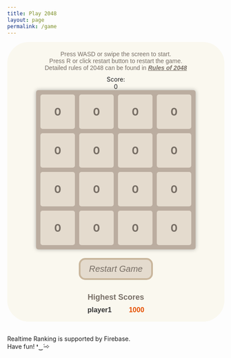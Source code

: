 ```yaml
---
title: Play 2048
layout: page
permalink: /game
---
```

<html>

<head>
  <title>2048</title>
  <style>
    .instruction {
      text-align: center;
      font-size: 14px;
      color: #776e65;
      font-family: Arial, sans-serif;
      background-color: #faf8ef;
      margin-top: 20px;
      margin-bottom: 10px;
    }

    .score {
      text-align: center;
      font-weight: bold;
      font-size: 20px;
      color: #776e65;
      font-family: Arial, sans-serif;
      background-color: #faf8ef;
    }
    
    .game-container {
      display: flex;
      flex-direction: column;
      justify-content: center;
      align-items: center;
      height: auto;
      background-color: #faf8ef;
      border-radius: 50px;
    }
    
    .grid {
      zoom:normal;
      display: grid;
      grid-template-columns: repeat(4, 1fr);
      gap: 10px;
      background-color: #bbada0;
      padding: 10px;
      border-radius: 5px;
      box-shadow: 0 0 10px rgba(0, 0, 0, 0.3);
    }
    
    .cell {
      display: flex;
      justify-content: center;
      align-items: center;
      font-size: 24px;
      font-weight: bold;
      background-color: hsl(35, 29%, 85%);
      color: #776e65;
      border-radius: 5px;
      width: 80px;
      height: 80px;
    }
    
    .game-button {
      background-color: hsl(35, 29%, 85%);
      color: #776e65;
      border: 4px solid hsl(35, 29%, 70%);
      padding: 10px 20px;
      border-radius: 15px;
      font-size: 20px;
      cursor: pointer;
    }
    
    .restart-container {
      display: grid;
      justify-content: center;
      align-items: start;
      margin-top: 20px;
      margin-bottom: 10px;
    }
    
    /* 排行榜容器 */
    .rankings-container {
      text-align: center;
      /* 左对齐 */
      font-family: Arial, sans-serif;
      background-color: #faf8ef;
      margin-top: 20px;
      margin-bottom: 10px;
    }
    
    /* 排行榜标题样式 */
    .rankings-title {
      font-size: 18px;
      font-weight: bold;
      color: #776e65;
      margin-bottom: 10px;
    }
    
    /* 排行榜条目样式 */
    .rankings-item {
      font-size: 16px;
      color: #333;
      margin-bottom: 8px;
      display: flex;
      /* 使用 flex 布局 */
      justify-content: space-between;
      /* 左右对齐 */
      align-items: center;
      /* 垂直居中对齐 */
    }
    
    /* 排行榜玩家名字 */
    .rankings-player {
      font-weight: bold;
      margin-right: 40px;
    }
    
    /* 排行榜分数 */
    .rankings-score {
      font-weight: bold;
      color: #e65100;
      /* 橙色字体 */
    }

    @media (max-width: 480px) {
      .instruction{
        font-size: 12px;
      }
      .grid{
        gap: 7px;
        padding: 7px;
      }
      .cell{
        width: 50px;
        height: 50px;
        font-size: 16px;
      }
    }
  </style>
</head>

<body>
  <div class="game-container" id="game">
    <div class="instruction">
      Press WASD or swipe the screen to start.
      <br />
      Press R or click restart button to restart the game.
      <br />
      Detailed rules of 2048 can be found in <a href="https://en.wikipedia.org/wiki/2048_(video_game)#Gameplay"
        style="color: #776e65;"><i><b>Rules of 2048</b></i></a>
    </div>
    Score: <div class="score" id="score">0</div>
    <div class="grid" id="grid">
      <!-- 游戏方格 -->
      <div class="cell">0</div>
      <div class="cell">0</div>
      <div class="cell">0</div>
      <div class="cell">0</div>
      <div class="cell">0</div>
      <div class="cell">0</div>
      <div class="cell">0</div>
      <div class="cell">0</div>
      <div class="cell">0</div>
      <div class="cell">0</div>
      <div class="cell">0</div>
      <div class="cell">0</div>
      <div class="cell">0</div>
      <div class="cell">0</div>
      <div class="cell">0</div>
      <div class="cell">0</div>
    </div>
    <div class="restart-container">
      <button id="restart-button" class="game-button"><i>Restart Game</i></button>
    </div>
    <div class="rankings-container" id="ranking">
      <div class="rankings-title">Highest Scores</div>
      <div class="rankings-item">
        <div class="rankings-player">player1</div>
        <div class="rankings-score">1000</div>
      </div>
    </div>
  </div>
  <footer>
    <p>
      <br />
      Realtime Ranking is supported by Firebase.
      <br />
      Have fun! ❛‿˂̵✧
    </p>
  </footer>
  <script type="module">
    // Import the functions you need from t)he SDKs you need
    import { initializeApp } from "https://www.gstatic.com/firebasejs/10.4.0/firebase-app.js";
    import { getAnalytics } from "https://www.gstatic.com/firebasejs/10.4.0/firebase-analytics.js";
    import { getDatabase, ref, set, onValue } from "https://www.gstatic.com/firebasejs/10.4.0/firebase-database.js";
    // TODO: Add SDKs for Firebase products that you want to use
    // https://firebase.google.com/docs/web/setup#available-libraries

    // Your web app's Firebase configuration
    // For Firebase JS SDK v7.20.0 and later, measurementId is optional
    const firebaseConfig = {
      apiKey: "AIzaSyAUKJ2VNZ5PzFcWqZAM7MPYgjkn-6-NW5o",
      authDomain: "persenal-web-2048.firebaseapp.com",
      projectId: "persenal-web-2048",
      storageBucket: "persenal-web-2048.appspot.com",
      messagingSenderId: "898743704734",
      appId: "1:898743704734:web:d6b048495a8ce80eaaef8f",
      measurementId: "G-MM7EJS4YSC",
      databaseURL: "https://persenal-web-2048-default-rtdb.europe-west1.firebasedatabase.app/",
    };
    
    // Initialize Firebase
    const app = initializeApp(firebaseConfig);
    const analytics = getAnalytics(app);
    const database = getDatabase(app);
    
    function writeUserScore(name, score) {
      set(ref(database, 'ranking/' + name), {
        score: parseInt(score)
      });
    }
    window.writeUserScore = writeUserScore;
    
    const rankingElement = document.getElementById('ranking');
    const ranking = ref(database, 'ranking/');
    onValue(ranking, (snapshot) => {
      const ranktable = snapshot.val();
      const dataArray = Object.entries(ranktable).map(([key, value]) => ({ name: key, score: value.score }));
      // 根据分数属性进行排序（从高到低）
      const sortedData = dataArray.sort((a, b) => b.score - a.score);
    
      updateRanking(sortedData);
    });
    
    function updateRanking(sortedData) {
      while (rankingElement.children[1]) {
        rankingElement.children[1].remove();
      }
      for (let i = 0; i < 3; i++) {
        const rankingItemElement = document.createElement("div");
        rankingItemElement.classList.add("rankings-item");
    
        const rankingPlayerElement = document.createElement("div");
        rankingPlayerElement.classList.add("rankings-player");
        rankingPlayerElement.textContent = sortedData[i].name;
    
        const rankingScoreElement = document.createElement("div");
        rankingScoreElement.classList.add("rankings-score");
        rankingScoreElement.textContent = sortedData[i].score;
    
        rankingItemElement.appendChild(rankingPlayerElement);
        rankingItemElement.appendChild(rankingScoreElement);
        rankingElement.appendChild(rankingItemElement);
      }
    
    }

  </script>
  <script type="module">
    // JavaScript 代码 for 2048 gamelogic
    // 创建一个二维数组表示游戏方格
    const grid = [
      [0, 0, 0, 0],
      [0, 0, 0, 0],
      [0, 0, 0, 0],
      [0, 0, 0, 0]
    ];
    // 获取游戏容器元素
    const gameElement = document.getElementById('grid');
    // 获取游戏分数元素
    const scoreElement = document.getElementById('score');
    // 在 JavaScript 中获取按钮元素
    const restartButton = document.getElementById("restart-button");
    restartButton.addEventListener("click", restartGame);
    // 在页面加载完成后执行初始化操作
    document.addEventListener("DOMContentLoaded", () => {
      // 初始化游戏界面
      initializeGrid();
      // 监听键盘事件
      document.addEventListener("keydown", handleKeyPress);
      // 监听触摸事件
      document.addEventListener("touchstart", handleTouchStart, false);
      // 禁用网页的默认滚动行为
      document.addEventListener('touchmove', function (event) {
        if (gameElement.contains(event.target)) {
          // 不在游戏界面内的滑动操作，允许页面滚动
          event.preventDefault();
        }
      }, { passive: false });
      document.addEventListener("touchend", handleTouchEnd, false);
    });
    // 初始化游戏界面
    function initializeGrid() {
      gameElement.innerHTML = "";
      // 根据 grid 数组生成游戏方格
      for (let i = 0; i < grid.length; i++) {
        for (let j = 0; j < grid[i].length; j++) {
          const cellElement = document.createElement("div");
          cellElement.classList.add("cell");
          cellElement.textContent = grid[i][j];
          gameElement.appendChild(cellElement);
        }
      }
    }
    // 重新开始游戏
    function restartGame() {
      //clear score
      scoreElement.textContent = 0;
      //clear all grid
      for (let j = 0; j < grid[0].length; j++) {
        for (let i = 0; i < grid.length; i++) {
          grid[i][j] = 0
        }
      }
      // 随机生成新的方块
      generateNewBlock();
      // 更新游戏界面
      updateGrid();
    }
    // 处理键盘按下事件
    function handleKeyPress(event) {
      if (event.key === "w" || event.key === "W") {
        moveUp();
      } else if (event.key === "s" || event.key === "S") {
        moveDown();
      } else if (event.key === "a" || event.key === "A") {
        moveLeft();
      } else if (event.key === "d" || event.key === "D") {
        moveRight();
      } else if (event.key === "r" || event.key === "R") {
        restartGame();
        return
      } else {
        return
      }
      // 随机生成新的方块
      generateNewBlock();
      // 更新游戏界面
      updateGrid();
      // 判断游戏是否胜利或失败
      checkGameOver();
    }
    let startX, startY, valid = false;
    const touchThreshold = 50; // 滑动阈值，小于该值不触发移动操作
    // 触摸开始事件处理
    function handleTouchStart(event) {
      const touch = event.touches[0];
      startX = touch.clientX;
      startY = touch.clientY;
      if (gameElement.contains(event.target)) {
        valid = true;
      } else {
        // 不在游戏界面内的滑动操作，允许页面滚动, 不允许逻辑运行
        valid = false;
      }
    }
    // 触摸结束事件处理
    function handleTouchEnd(event) {
      const touch = event.changedTouches[0];
      const endX = touch.clientX;
      const endY = touch.clientY;
      const deltaX = endX - startX;
      const deltaY = endY - startY;
      if (valid == false) {
        // touch outside of game field
        return;
      }
      if (Math.abs(deltaX) < touchThreshold && Math.abs(deltaY) < touchThreshold) {
        // 滑动距离太小，忽略滑动操作
        return;
      }
      if (Math.abs(deltaX) > Math.abs(deltaY)) {
        if (deltaX > 0) {
          moveRight();
        } else {
          moveLeft();
        }
      } else {
        if (deltaY > 0) {
          moveDown();
        } else {
          moveUp();
        }
      }
      // 随机生成新的方块
      generateNewBlock();
      // 更新游戏界面
      updateGrid();
      // 判断游戏是否胜利或失败
      checkGameOver();
    }
    // 随机生成新的方块
    function generateNewBlock() {
      const emptyCells = [];
      for (let i = 0; i < grid.length; i++) {
        for (let j = 0; j < grid[i].length; j++) {
          if (grid[i][j] === 0) {
            emptyCells.push({ row: i, col: j });
          }
        }
      }
      if (emptyCells.length > 0) {
        const randomIndex = Math.floor(Math.random() * emptyCells.length);
        const { row, col } = emptyCells[randomIndex];
        grid[row][col] = Math.random() < 0.9 ? 2 : 4;
      }
    }
    // 向上移动逻辑
    function moveUp() {
      for (let j = 0; j < grid[0].length; j++) {
        for (let i = 1; i < grid.length; i++) {
          if (grid[i][j] !== 0) {
            let k = i;
            while (k > 0 && grid[k - 1][j] === 0) {
              grid[k - 1][j] = grid[k][j];
              grid[k][j] = 0;
              k--;
            }
            if (k > 0 && grid[k - 1][j] === grid[k][j]) {
              grid[k - 1][j] *= 2;
              updateScore(grid[k - 1][j]);
              grid[k][j] = 0;
            }
          }
        }
      }
    }
    // 向下移动逻辑
    function moveDown() {
      for (let j = 0; j < grid[0].length; j++) {
        for (let i = grid.length - 2; i >= 0; i--) {
          if (grid[i][j] !== 0) {
            let k = i;
            while (k < grid.length - 1 && grid[k + 1][j] === 0) {
              grid[k + 1][j] = grid[k][j];
              grid[k][j] = 0;
              k++;
            }
            if (k < grid.length - 1 && grid[k + 1][j] === grid[k][j]) {
              grid[k + 1][j] *= 2;
              updateScore(grid[k + 1][j]);
              grid[k][j] = 0;
            }
          }
        }
      }
    }
    // 向左移动逻辑
    function moveLeft() {
      for (let i = 0; i < grid.length; i++) {
        for (let j = 1; j < grid[i].length; j++) {
          if (grid[i][j] !== 0) {
            let k = j;
            while (k > 0 && grid[i][k - 1] === 0) {
              grid[i][k - 1] = grid[i][k];
              grid[i][k] = 0;
              k--;
            }
            if (k > 0 && grid[i][k - 1] === grid[i][k]) {
              grid[i][k - 1] *= 2;
              updateScore(grid[i][k - 1]);
              grid[i][k] = 0;
            }
          }
        }
      }
    }
    // 向右移动逻辑
    function moveRight() {
      for (let i = 0; i < grid.length; i++) {
        for (let j = grid[i].length - 2; j >= 0; j--) {
          if (grid[i][j] !== 0) {
            let k = j;
            while (k < grid[i].length - 1 && grid[i][k + 1] === 0) {
              grid[i][k + 1] = grid[i][k];
              grid[i][k] = 0;
              k++;
            }
            if (k < grid[i].length - 1 && grid[i][k + 1] === grid[i][k]) {
              grid[i][k + 1] *= 2;
              updateScore(grid[i][k + 1]);
              grid[i][k] = 0;
            }
          }
        }
      }
    }
    // 在生成新方块时计算亮度
    function calculateLight(value) {
      // 计算饱和度的递增步长
      const step = Math.log2(2048);
      // 根据方块的值计算亮度
      return (Math.log2(value) / step) * 100;
    }
    // 更新游戏界面
    function updateGrid() {
      //const gridElement = document.querySelector(".grid");
      // 移除所有子元素
      while (gameElement.firstChild) {
        gameElement.firstChild.remove();
      }
      // 更新游戏方格
      for (let i = 0; i < grid.length; i++) {
        for (let j = 0; j < grid[i].length; j++) {
          const cellElement = document.createElement("div");
          cellElement.classList.add("cell");
          cellElement.textContent = grid[i][j];
          const light = calculateLight(grid[i][j]);
          cellElement.style.backgroundColor = `hsl(39, 29%, ${80 - light * 0.25}%)`; // change the light between 55%-80%
          gameElement.appendChild(cellElement);
        }
      }
    }
    // 判断游戏是否胜利或失败
    function checkGameOver() {
      // 检查是否有格子的值等于 2048，如果有，则游戏胜利
      for (let i = 0; i < grid.length; i++) {
        for (let j = 0; j < grid[i].length; j++) {
          if (grid[i][j] === 2048) {
            alert("You are the best! (ᕑᗢᓫ∗)˒");
            const name = prompt("Enter your name to upload your score：");
            if (name != null) {
              window.writeUserScore(name, scoreElement.textContent);
            }
            return;
          }
        }
      }
      // 检查是否所有格子都被填满，如果是且无法再进行移动操作，则游戏失败
      let isFull = true;
      for (let i = 0; i < grid.length; i++) {
        for (let j = 0; j < grid[i].length; j++) {
          if (grid[i][j] === 0) {
            isFull = false;
            break;
          }
        }
        if (!isFull) {
          break;
        }
      }
      // 如果所有格子都被填满，检查是否无法再进行移动操作
      if (isFull) {
        let canMove = false;
        // 检查垂直方向是否还能进行合并
        for (let j = 0; j < grid[0].length; j++) {
          for (let i = 0; i < grid.length - 1; i++) {
            if (grid[i][j] === grid[i + 1][j]) {
              canMove = true;
              break;
            }
          }
          if (canMove) {
            break;
          }
        }
        // 检查水平方向是否还能进行合并
        if (!canMove) {
          for (let i = 0; i < grid.length; i++) {
            for (let j = 0; j < grid[i].length - 1; j++) {
              if (grid[i][j] === grid[i][j + 1]) {
                canMove = true;
                break;
              }
            }
            if (canMove) {
              break;
            }
          }
        }
        if (!canMove) {
          alert("Gameover •ࡇ• press R or click the button to try again");
          const name = prompt("Enter your name to upload your score：");
          if (name != null) {
            window.writeUserScore(name, scoreElement.textContent);
          }
        }
      }
    }
    //更新分数
    function updateScore(addScore) {
      scoreElement.textContent = parseInt(scoreElement.textContent) + addScore;
    }


  </script>


</body>

</html>